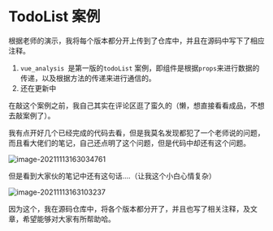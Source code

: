 # TodoList 案例

根据老师的演示，我将每个版本都分开上传到了仓库中，并且在源码中写下了相应注释。

1. `vue_analysis `是第一版的`todoList` 案例，即组件是根据`props`来进行数据的传递，以及根据方法的传递来进行通信的。
2. 还在更新中

在敲这个案例之前，我自己其实在评论区逛了蛮久的（懒，想直接看看成品，不想去敲案例了）。

我有点开好几个已经完成的代码去看，但是我莫名发现都犯了一个老师说的问题，而且看大佬们的笔记，自己还点明了这个问题，但是代码中却还有这个问题。

![image-20211113163034761](https://gitee.com/crushlxb/typora/raw/master/img/image-20211113163034761.png)

但是看到大家伙的笔记中还有这句话....（让我这个小白心情复杂）

![image-20211113163103237](https://gitee.com/crushlxb/typora/raw/master/img/image-20211113163103237.png)

因为这个，我在源码仓库中，将各个版本都分开了，并且也写了相关注释，及文章，希望能够对大家有所帮助哈。





